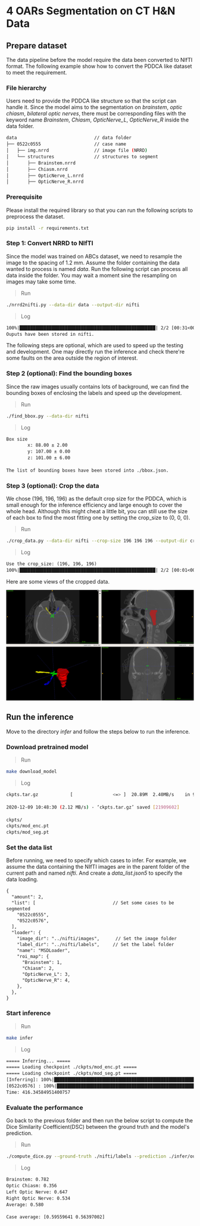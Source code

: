 # 4 OARs Segmentation on CT H&N Data

## Prepare dataset

The data pipeline before the model require the data been converted to NIfTI format.
The following example show how to convert the PDDCA like dataset to meet the requirement.

### File hierarchy

Users need to provide the PDDCA like structure so that the script can handle it.
Since the model aims to the segmentation on *brainstem*, *optic chiasm*, *bilateral optic nerves*,
there must be corresponding files with the keyword name _Brainstem_, _Chiasm_, _OpticNerve\_L_, _OpticNerve\_R_
inside the data folder.

```bash
data                             // data folder
├── 0522c0555                    // case name
│   ├── img.nrrd                 // image file (NRRD)
│   └── structures               // structures to segment
│       ├── Brainstem.nrrd
│       ├── Chiasm.nrrd
│       ├── OpticNerve_L.nrrd
│       ├── OpticNerve_R.nrrd
```

### Prerequisite

Please install the required library so that you can run the following scripts
to preprocess the dataset.

```bash
pip install -r requirements.txt
```


### Step 1: Convert NRRD to NIfTI

Since the model was trained on ABCs dataset, we need to resample the image to the spacing of 1.2 mm.
Assume the folder containing the data wanted to process is named _data_.
Run the following script can process all data inside the folder. You may wait a moment sine the resampling
on images may take some time.

> Run

```bash
./nrrd2nifti.py --data-dir data --output-dir nifti
```

> Log

```txt
100%|███████████████████████████████████████████████████| 2/2 [00:31<00:00, 15.64s/it]
Ouputs have been stored in nifti.
```

The following steps are optional, which are used to speed up the testing and development.
One may directly run the inference and check there're some faults on the area outside the
region of interest.

### Step 2 (optional): Find the bounding boxes

Since the raw images usually contains lots of background, we can find the bounding boxes of enclosing
the labels and speed up the development.

> Run

```bash
./find_bbox.py --data-dir nifti
```

> Log

```txt
Box size
        x: 88.00 ± 2.00
        y: 107.00 ± 0.00
        z: 101.00 ± 6.00

The list of bounding boxes have been stored into ./bbox.json.
```

### Step 3 (optional): Crop the data

We chose (196, 196, 196) as the default crop size for the PDDCA, which is small enough for the inference efficiency and
large enough to cover the whole head.
Although this might cheat a little bit, you can still use the size of each box to find the most fitting one by setting the crop_size to (0, 0, 0).

> Run

```bash
./crop_data.py --data-dir nifti --crop-size 196 196 196 --output-dir cropped
```

> Log

```txt
Use the crop_size: (196, 196, 196)
100%|███████████████████████████████████████████████████| 2/2 [00:01<00:00,  1.07it/s]
```

Here are some views of the cropped data.

![](./pic/demo.png)


## Run the inference

Move to the directory _infer_ and follow the steps below to run the inference.

### Download pretrained model

> Run

```bash
make download_model
```

> Log

```bash
ckpts.tar.gz            [               <=> ]  20.89M  2.40MB/s    in 9.8s

2020-12-09 10:48:30 (2.12 MB/s) - ‘ckpts.tar.gz’ saved [21909602]

ckpts/
ckpts/mod_enc.pt
ckpts/mod_seg.pt
```

### Set the data list

Before running, we need to specify which cases to infer.
For example, we assume the data containing the NIfTI images are
in the parent folder of the current path and named _nifti_.
And create a _data\_list.json5_ to specify the data loading.

```json5
{
  "amount": 2,
  "list": [                             // Set some cases to be segmented
    "0522c0555",
    "0522c0576",
  ],
  "loader": {
    "image_dir": "../nifti/images",      // Set the image folder
    "label_dir": "../nifti/labels",     // Set the label folder
    "name": "MSDLoader",
    "roi_map": {
      "Brainstem": 1,
      "Chiasm": 2,
      "OpticNerve_L": 3,
      "OpticNerve_R": 4,
    },
  },
}
```

### Start inference

> Run

```bash
make infer
```
> Log

```txt
===== Inferring... =====
===== Loading checkpoint ./ckpts/mod_enc.pt =====
===== Loading checkpoint ./ckpts/mod_seg.pt =====
[Inferring]: 100%|█████████████████████████████████████████████████████████████████████████████████████████████████████████████████████████████████████████████| 33/33 [01:59<00:00,  3.63s/it]
[0522c0576] : 100%|█████████████████████████████████████████████████████████████████████████████████████████████████████████████████████████████████████████████| 2/2 [04:39<00:00, 139.88s/it]
Time: 416.34584951400757
```

### Evaluate the performance

Go back to the previous folder and then run the below script to compute the Dice Similarity Coefficient(DSC) between
the ground truth and the model's prediction.

> Run

```bash
./compute_dice.py --ground-truth ./nifti/labels --prediction ./infer/outputs
```

> Log

```txt
Brainstem: 0.782
Optic Chiasm: 0.356
Left Optic Nerve: 0.647
Right Optic Nerve: 0.534
Average: 0.580

Case average: [0.59559641 0.56397002]
```
